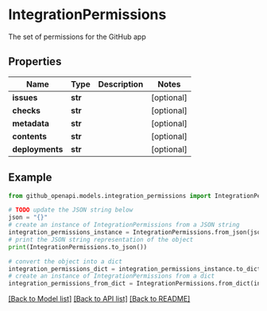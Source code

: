 # IntegrationPermissions

The set of permissions for the GitHub app

## Properties

Name | Type | Description | Notes
------------ | ------------- | ------------- | -------------
**issues** | **str** |  | [optional] 
**checks** | **str** |  | [optional] 
**metadata** | **str** |  | [optional] 
**contents** | **str** |  | [optional] 
**deployments** | **str** |  | [optional] 

## Example

```python
from github_openapi.models.integration_permissions import IntegrationPermissions

# TODO update the JSON string below
json = "{}"
# create an instance of IntegrationPermissions from a JSON string
integration_permissions_instance = IntegrationPermissions.from_json(json)
# print the JSON string representation of the object
print(IntegrationPermissions.to_json())

# convert the object into a dict
integration_permissions_dict = integration_permissions_instance.to_dict()
# create an instance of IntegrationPermissions from a dict
integration_permissions_from_dict = IntegrationPermissions.from_dict(integration_permissions_dict)
```
[[Back to Model list]](../README.md#documentation-for-models) [[Back to API list]](../README.md#documentation-for-api-endpoints) [[Back to README]](../README.md)


